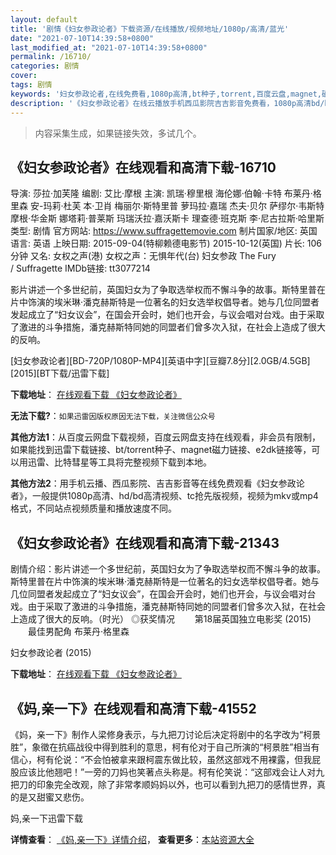```yaml
---
layout: default
title: '剧情《妇女参政论者》下载资源/在线播放/视频地址/1080p/高清/蓝光'
date: "2021-07-10T14:39:58+0800"
last_modified_at: "2021-07-10T14:39:58+0800"
permalink: /16710/
categories: 剧情
cover:
tags: 剧情
keywords: '妇女参政论者,在线免费看,1080p高清,bt种子,torrent,百度云盘,magnet,磁力链,迅雷下载资源'
description: '《妇女参政论者》在线云播放手机西瓜影院吉吉影音免费看，1080p高清bd/hd未删减完整版和tc抢先枪版，mkv/mp4格式，附带bt/torrent种子、magnet/磁力链、百度云盘、网盘资源迅雷下载链接'
---
```


>内容采集生成，如果链接失效，多试几个。


## 《妇女参政论者》在线观看和高清下载-16710

导演: 莎拉·加芙隆 编剧: 艾比·摩根 主演: 凯瑞·穆里根 海伦娜·伯翰·卡特 布莱丹·格里森 安-玛莉·杜芙 本·卫肖 梅丽尔·斯特里普 萝玛拉·嘉瑞 杰夫·贝尔 萨缪尔·韦斯特 摩根·华金斯 娜塔莉·普莱斯 玛瑞沃拉·嘉沃斯卡 理查德·班克斯 李·尼古拉斯·哈里斯 类型: 剧情 官方网站: https://www.suffragettemovie.com 制片国家/地区: 英国 语言: 英语 上映日期: 2015-09-04(特柳赖德电影节) 2015-10-12(英国) 片长: 106分钟 又名: 女权之声(港) 女权之声：无惧年代(台) 妇女参政 The Fury / Suffragette IMDb链接: tt3077214

影片讲述一个多世纪前，英国妇女为了争取选举权而不懈斗争的故事。斯特里普在片中饰演的埃米琳·潘克赫斯特是一位著名的妇女选举权倡导者。她与几位同盟者发起成立了“妇女议会”，在国会开会时，她们也开会，与议会唱对台戏。由于采取了激进的斗争措施，潘克赫斯特同她的同盟者们曾多次入狱，在社会上造成了很大的反响。


[妇女参政论者][BD-720P/1080P-MP4][英语中字][豆瓣7.8分][2.0GB/4.5GB][2015][BT下载/迅雷下载]

**下载地址**： [在线观看下载 《妇女参政论者》](https://www.btdx8.com/torrent/suffragette_2015.html) 


**无法下载?**：`如果迅雷因版权原因无法下载，关注微信公众号 `

**其他方法1**：从百度云网盘下载视频，百度云网盘支持在线观看，非会员有限制，如果能找到迅雷下载链接、bt/torrent种子、magnet磁力链接、e2dk链接等，可以用迅雷、比特彗星等工具将完整视频下载到本地。

**其他方法2**：用手机云播、西瓜影院、吉吉影音等在线免费观看《妇女参政论者》，一般提供1080p高清、hd/bd高清视频、tc抢先版视频，视频为mkv或mp4格式，不同站点视频质量和播放速度不同。


## 《妇女参政论者》在线观看和高清下载-21343

剧情介绍：影片讲述一个多世纪前，英国妇女为了争取选举权而不懈斗争的故事。斯特里普在片中饰演的埃米琳·潘克赫斯特是一位著名的妇女选举权倡导者。她与几位同盟者发起成立了“妇女议会”，在国会开会时，她们也开会，与议会唱对台戏。由于采取了激进的斗争措施，潘克赫斯特同她的同盟者们曾多次入狱，在社会上造成了很大的反响。（时光）   ◎获奖情况   　　第18届英国独立电影奖 (2015) 　　最佳男配角 布莱丹·格里森


妇女参政论者 (2015)

**下载地址**： [在线观看下载 《妇女参政论者》](https://www.btbtdy.me/btdy/dy1326.html) 


## 《妈,亲一下》在线观看和高清下载-41552

《妈，亲一下》制作人梁修身表示，与九把刀讨论后决定将剧中的名字改为&ldquo;柯景胜&rdquo;，象徵在抗癌战役中得到胜利的意思，柯有伦对于自己所演的“柯景胜&rdquo;相当有信心，柯有伦说：&ldquo;不会怕被拿来跟柯震东做比较，虽然这部戏不用裸露，但我屁股应该比他翘吧！&rdquo;一旁的刀妈也笑著点头称是。柯有伦笑说：&ldquo;这部戏会让人对九把刀的印象完全改观，除了非常孝顺妈妈以外，也可以看到九把刀的感情世界，真的是又甜蜜又悲伤。</span>


妈,亲一下迅雷下载

**详情查看**： [《妈,亲一下》详情介绍](/movie/41552/)， **查看更多**：[本站资源大全](/movie/t/all/)

